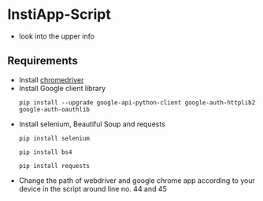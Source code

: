 # InstiApp-Script

- look into the upper info

## Requirements
- Install [chromedriver](https://chromedriver.chromium.org/downloads)
- Install Google client library
    ```
    pip install --upgrade google-api-python-client google-auth-httplib2 google-auth-oauthlib
    ```
- Install selenium, Beautiful Soup and requests
  ```
  pip install selenium
  ```
  ```
  pip install bs4
  ```
  ```
  pip install requests
  ```
- Change the path of webdriver and google chrome app according to your device in the script around line no. 44 and 45
